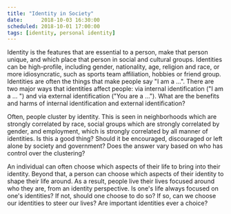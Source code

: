 ```yaml
---
title: "Identity in Society"
date:      2018-10-03 16:30:00
scheduled: 2018-10-01 17:00:00
tags: [identity, personal identity]
---
```

Identity is the features that are essential to a person, make that person unique, and which place that person in social and cultural groups. Identities can be high-profile, including gender, nationality, age, religion and race, or more idiosyncratic, such as sports team affiliation, hobbies or friend group. Identities are often the things that make people say "I am a ...". There are two major ways that identities affect people: via internal identification ("I am a ... ") and via external identification ("You are a ..."). What are the benefits and harms of internal identification and external identification?

Often, people cluster by identity. This is seen in neighborhoods which are strongly correlated by race, social groups which are strongly correlated by gender, and employment, which is strongly correlated by all manner of identities. Is this a good thing? Should it be encouraged, discouraged or left alone by society and government? Does the answer vary based on who has control over the clustering?

An individual can often choose which aspects of their life to bring into their identity. Beyond that, a person can choose which aspects of their identity to shape their life around. As a result, people live their lives focused around who they are, from an identity perspective. Is one's life always focused on one's identities? If not, should one choose to do so? If so, can we choose our identities to steer our lives? Are important identities ever a choice?
